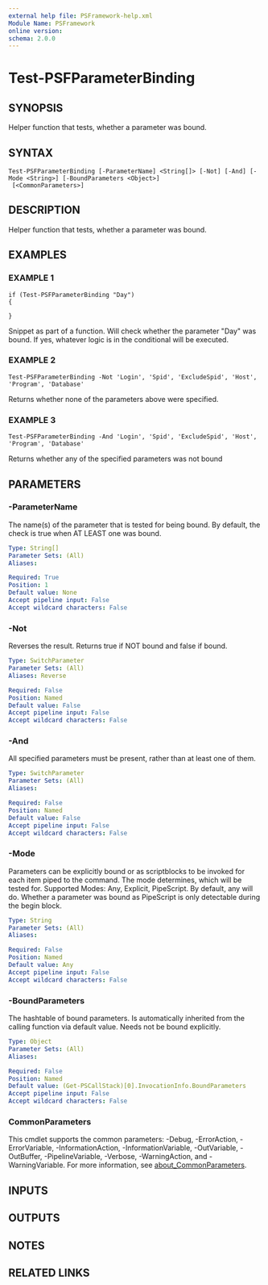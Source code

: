 ```yaml
---
external help file: PSFramework-help.xml
Module Name: PSFramework
online version:
schema: 2.0.0
---
```


# Test-PSFParameterBinding

## SYNOPSIS
Helper function that tests, whether a parameter was bound.

## SYNTAX

```
Test-PSFParameterBinding [-ParameterName] <String[]> [-Not] [-And] [-Mode <String>] [-BoundParameters <Object>]
 [<CommonParameters>]
```

## DESCRIPTION
Helper function that tests, whether a parameter was bound.

## EXAMPLES

### EXAMPLE 1
```
if (Test-PSFParameterBinding "Day")
{
    
}
```

Snippet as part of a function.
Will check whether the parameter "Day" was bound.
If yes, whatever logic is in the conditional will be executed.

### EXAMPLE 2
```
Test-PSFParameterBinding -Not 'Login', 'Spid', 'ExcludeSpid', 'Host', 'Program', 'Database'
```

Returns whether none of the parameters above were specified.

### EXAMPLE 3
```
Test-PSFParameterBinding -And 'Login', 'Spid', 'ExcludeSpid', 'Host', 'Program', 'Database'
```

Returns whether any of the specified parameters was not bound

## PARAMETERS

### -ParameterName
The name(s) of the parameter that is tested for being bound.
By default, the check is true when AT LEAST one was bound.

```yaml
Type: String[]
Parameter Sets: (All)
Aliases:

Required: True
Position: 1
Default value: None
Accept pipeline input: False
Accept wildcard characters: False
```

### -Not
Reverses the result.
Returns true if NOT bound and false if bound.

```yaml
Type: SwitchParameter
Parameter Sets: (All)
Aliases: Reverse

Required: False
Position: Named
Default value: False
Accept pipeline input: False
Accept wildcard characters: False
```

### -And
All specified parameters must be present, rather than at least one of them.

```yaml
Type: SwitchParameter
Parameter Sets: (All)
Aliases:

Required: False
Position: Named
Default value: False
Accept pipeline input: False
Accept wildcard characters: False
```

### -Mode
Parameters can be explicitly bound or as scriptblocks to be invoked for each item piped to the command.
The mode determines, which will be tested for.
Supported Modes: Any, Explicit, PipeScript.
By default, any will do.
Whether a parameter was bound as PipeScript is only detectable during the begin block.

```yaml
Type: String
Parameter Sets: (All)
Aliases:

Required: False
Position: Named
Default value: Any
Accept pipeline input: False
Accept wildcard characters: False
```

### -BoundParameters
The hashtable of bound parameters.
Is automatically inherited from the calling function via default value.
Needs not be bound explicitly.

```yaml
Type: Object
Parameter Sets: (All)
Aliases:

Required: False
Position: Named
Default value: (Get-PSCallStack)[0].InvocationInfo.BoundParameters
Accept pipeline input: False
Accept wildcard characters: False
```

### CommonParameters
This cmdlet supports the common parameters: -Debug, -ErrorAction, -ErrorVariable, -InformationAction, -InformationVariable, -OutVariable, -OutBuffer, -PipelineVariable, -Verbose, -WarningAction, and -WarningVariable. For more information, see [about_CommonParameters](http://go.microsoft.com/fwlink/?LinkID=113216).

## INPUTS

## OUTPUTS

## NOTES

## RELATED LINKS
